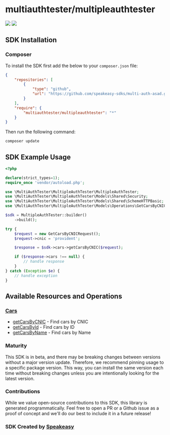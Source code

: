 # multiauthtester/multipleauthtester

<div align="left">
    <a href="https://speakeasyapi.dev/"><img src="https://custom-icon-badges.demolab.com/badge/-Built%20By%20Speakeasy-212015?style=for-the-badge&logoColor=FBE331&logo=speakeasy&labelColor=545454" /></a>
    <a href="https://github.com/speakeasy-sdks/multi-auth-asad.git/actions"><img src="https://img.shields.io/github/actions/workflow/status/speakeasy-sdks/bolt-php/speakeasy_sdk_generation.yml?style=for-the-badge" /></a>
    
</div>

<!-- Start SDK Installation -->
## SDK Installation

### Composer

To install the SDK first add the below to your `composer.json` file:

```json
{
    "repositories": [
        {
            "type": "github",
            "url": "https://github.com/speakeasy-sdks/multi-auth-asad.git"
        }
    ],
    "require": {
        "multiauthtester/multipleauthtester": "*"
    }
}
```

Then run the following command:

```bash
composer update
```
<!-- End SDK Installation -->

## SDK Example Usage
<!-- Start SDK Example Usage -->
```php
<?php

declare(strict_types=1);
require_once 'vendor/autoload.php';

use \MultiAuthTester\MultipleAuthTester\MultipleAuthTester;
use \MultiAuthTester\MultipleAuthTester\Models\Shared\Security;
use \MultiAuthTester\MultipleAuthTester\Models\Shared\SchemeHTTPBasic;
use \MultiAuthTester\MultipleAuthTester\Models\Operations\GetCarsByCNICRequest;

$sdk = MultipleAuthTester::builder()
    ->build();

try {
    $request = new GetCarsByCNICRequest();
    $request->cnic = 'provident';

    $response = $sdk->cars->getCarsByCNIC($request);

    if ($response->cars !== null) {
        // handle response
    }
} catch (Exception $e) {
    // handle exception
}
```
<!-- End SDK Example Usage -->

<!-- Start SDK Available Operations -->
## Available Resources and Operations


### [Cars](docs/sdks/cars/README.md)

* [getCarsByCNIC](docs/sdks/cars/README.md#getcarsbycnic) - Find cars by CNIC
* [getCarsById](docs/sdks/cars/README.md#getcarsbyid) - Find cars by ID
* [getCarsByName](docs/sdks/cars/README.md#getcarsbyname) - Find cars by Name
<!-- End SDK Available Operations -->



<!-- Start Dev Containers -->

<!-- End Dev Containers -->

<!-- Placeholder for Future Speakeasy SDK Sections -->



### Maturity

This SDK is in beta, and there may be breaking changes between versions without a major version update. Therefore, we recommend pinning usage
to a specific package version. This way, you can install the same version each time without breaking changes unless you are intentionally
looking for the latest version.

### Contributions

While we value open-source contributions to this SDK, this library is generated programmatically.
Feel free to open a PR or a Github issue as a proof of concept and we'll do our best to include it in a future release!

### SDK Created by [Speakeasy](https://docs.speakeasyapi.dev/docs/using-speakeasy/client-sdks)
